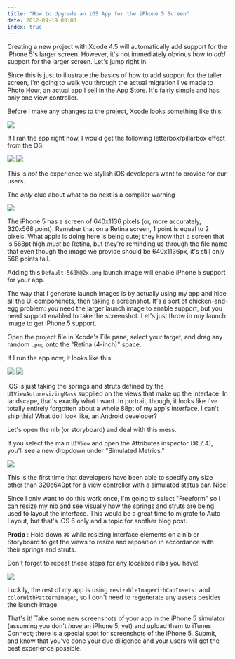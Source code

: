 ```yaml
---
title: "How to Upgrade an iOS App for the iPhone 5 Screen"
date: 2012-09-19 00:00
index: true
---
```


Creating a new project with Xcode 4.5 will automatically add support for the iPhone 5's larger screen. However, it's not immediately obvious how to _add_ support for the larger screen. Let's jump right in.

Since this is just to illustrate the basics of how to add support for the taller screen, I'm going to walk you through the actual migration I've made to [Photo Hour](http://itunes.apple.com/us/app/photo-hour/id524263013?ls=1&mt=8), an actual app I sell in the App Store. It's fairly simple and has only one view controller.

Before I make any changes to the project, Xcode looks something like this:

 ![](/img/import/blog/how-to-upgrade-an-ios-app-for-the-iphone-5-screen/39E5B64D143A4203AA391A912AC2CC66.png)

If I ran the app right now, I would get the following letterbox/pillarbox effect from the OS:

 ![](/img/import/blog/how-to-upgrade-an-ios-app-for-the-iphone-5-screen/F07E5C57D6384F8D852EDEDB890D8999.png) ![](/img/import/blog/how-to-upgrade-an-ios-app-for-the-iphone-5-screen/67CD16741AAD4872960F38619B079032.png)

This is _not_ the experience we stylish iOS developers want to provide for our users.

The _only_ clue about what to do next is a compiler warning

 ![](/img/import/blog/how-to-upgrade-an-ios-app-for-the-iphone-5-screen/56C93D758CBD4DC889CFB028D0915D4E.png)

The iPhone 5 has a screen of 640x1136 pixels (or, more accurately, 320x568 point). Remeber that on a Retina screen, 1 point is equal to 2 pixels. What apple is doing here is being cute; they know that a screen that is 568pt high _must_ be Retina, but they're reminding us through the file name that even though the image we provide should be 640x1136px, it's still only 568 points tall.

Adding this `Default-568h@2x.png` launch image will enable iPhone 5 support for your app.

The way that I generate launch images is by actually using my app and hide all the UI componenets, then taking a screenshot. It's a sort of chicken-and-egg problem: you need the larger launch image to enable support, but you need support enabled to take the screenshot. Let's just throw in _any_ launch image to get iPhone 5 support.

Open the project file in Xcode's File pane, select your target, and drag any random `.png` onto the "Retina (4-inch)" space.

If I run the app now, it looks like this:

 ![](/img/import/blog/how-to-upgrade-an-ios-app-for-the-iphone-5-screen/CF671B33AAC64E1DB520130DFB19E295.png) ![](/img/import/blog/how-to-upgrade-an-ios-app-for-the-iphone-5-screen/AD8EB78623D24F0A88390FAE216646C7.png)

iOS is just taking the springs and struts defined by the `UIViewAutoresizingMask` supplied on the views that make up the interface. In landscape, that's exactly what I want. In portrait, though, it looks like I've totally entirely forgotten about a whole 88pt of my app's interface. I can't ship this! What do I look like, an Android developer?

Let's open the nib (or storyboard) and deal with this mess.

If you select the main `UIView` and open the Attributes inspector (⌘⎇4), you'll see a new dropdown under "Simulated Metrics."

 ![](/img/import/blog/how-to-upgrade-an-ios-app-for-the-iphone-5-screen/60AE31BB2BAE4158B6297BDFD4B1238B.png)

This is the first time that developers have been able to specify any size other than 320c640pt for a view controller with a simulated status bar. Nice!

Since I only want to do this work once, I'm going to select "Freeform" so I can resize my nib and see visually how the springs and struts are being used to layout the interface. This would be a great time to migrate to Auto Layout, but that's iOS 6 only and a topic for another blog post.

**Protip** : Hold down ⌘ while resizing interface elements on a nib or Storyboard to get the views to resize and reposition in accordance with their springs and struts.

Don't forget to repeat these steps for any localized nibs you have!

 ![](/img/import/blog/how-to-upgrade-an-ios-app-for-the-iphone-5-screen/A8B17D70B6C7422DBDF436F67D0D1FFD.png)

Luckily, the rest of my app is using `resizableImageWithCapInsets:` and `colorWithPatternImage:`, so I don't need to regenerate any assets besides the launch image.

That's it! Take some new screenshots of your app in the iPhone 5 simulator (assuming you don't _have_ an iPhone 5, yet) and upload them to iTunes Connect; there is a special spot for screenshots of the iPhone 5. Submit, and know that you've done your due diligence and your users will get the best experience possible.

<!-- more -->
